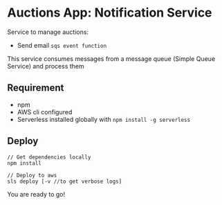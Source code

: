 # Auctions App: Notification Service

Service to manage auctions:
* Send email `sqs event function`

This service consumes messages from a message queue (Simple Queue Service) and process them

## Requirement

* npm
* AWS cli configured
* Serverless installed globally with `npm install -g serverless`

## Deploy

```
// Get dependencies locally
npm install

// Deploy to aws
sls deploy [-v //to get verbose logs]
```

You are ready to go!

